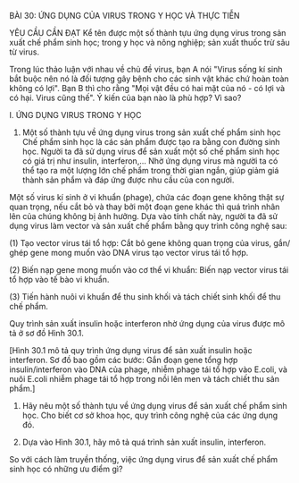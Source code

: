 BÀI 30: ỨNG DỤNG CỦA VIRUS TRONG Y HỌC VÀ THỰC TIỄN

YÊU CẦU CẦN ĐẠT
Kể tên được một số thành tựu ứng dụng virus trong sản xuất chế phẩm sinh học; trong y học và nông nghiệp; sản xuất thuốc trừ sâu từ virus.

Trong lúc thảo luận với nhau về chủ đề virus, bạn A nói "Virus sống kí sinh bắt buộc nên nó là đối tượng gây bệnh cho các sinh vật khác chứ hoàn toàn không có lợi". Bạn B thì cho rằng "Mọi vật đều có hai mặt của nó - có lợi và có hại. Virus cũng thế". Ý kiến của bạn nào là phù hợp? Vì sao?

I. ỨNG DỤNG VIRUS TRONG Y HỌC

1. Một số thành tựu về ứng dụng virus trong sản xuất chế phẩm sinh học
Chế phẩm sinh học là các sản phẩm được tạo ra bằng con đường sinh học. Người ta đã sử dụng virus để sản xuất một số chế phẩm sinh học có giá trị như insulin, interferon,... Nhờ ứng dụng virus mà người ta có thể tạo ra một lượng lớn chế phẩm trong thời gian ngắn, giúp giảm giá thành sản phẩm và đáp ứng được nhu cầu của con người.

Một số virus kí sinh ở vi khuẩn (phage), chứa các đoạn gene không thật sự quan trọng, nếu cắt bỏ và thay bởi một đoạn gene khác thì quá trình nhân lên của chúng không bị ảnh hưởng. Dựa vào tính chất này, người ta đã sử dụng virus làm vector và sản xuất chế phẩm bằng quy trình công nghệ sau:

(1) Tạo vector virus tái tổ hợp: Cắt bỏ gene không quan trọng của virus, gắn/ ghép gene mong muốn vào DNA virus tạo vector virus tái tổ hợp.

(2) Biến nạp gene mong muốn vào cơ thể vi khuẩn: Biến nạp vector virus tái tổ hợp vào tế bào vi khuẩn.

(3) Tiến hành nuôi vi khuẩn để thu sinh khối và tách chiết sinh khối để thu chế phẩm.

Quy trình sản xuất insulin hoặc interferon nhờ ứng dụng của virus được mô tả ở sơ đồ Hình 30.1.

[Hình 30.1 mô tả quy trình ứng dụng virus để sản xuất insulin hoặc interferon. Sơ đồ bao gồm các bước: Gắn đoạn gene tổng hợp insulin/interferon vào DNA của phage, nhiễm phage tái tổ hợp vào E.coli, và nuôi E.coli nhiễm phage tái tổ hợp trong nồi lên men và tách chiết thu sản phẩm.]

1. Hãy nêu một số thành tựu về ứng dụng virus để sản xuất chế phẩm sinh học. Cho biết cơ sở khoa học, quy trình công nghệ của các ứng dụng đó.

2. Dựa vào Hình 30.1, hãy mô tả quá trình sản xuất insulin, interferon.

So với cách làm truyền thống, việc ứng dụng virus để sản xuất chế phẩm sinh học có những ưu điểm gì?